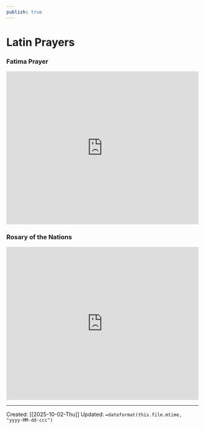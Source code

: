 ```yaml
---
publish: true
---
```


# Latin Prayers

### Fatima Prayer
<iframe width="100%" height="400" src="https://www.youtube.com/embed/zhgKiiKSkoo" title="Fatima Prayer in Latin - Oratio Fatimae - Oh My Jesus." frameborder="0" allow="accelerometer; clipboard-write; encrypted-media; gyroscope; picture-in-picture; web-share" referrerpolicy="strict-origin-when-cross-origin" allowfullscreen></iframe>

### Rosary of the Nations 
<iframe width="100%" height="400" src="https://www.youtube.com/embed/ct2YhxOo0GE" title="Rosary of the Nations (Rosary sung in Latin and other languages)" frameborder="0" allow="accelerometer; clipboard-write; encrypted-media; gyroscope; picture-in-picture; web-share" referrerpolicy="strict-origin-when-cross-origin" allowfullscreen></iframe>


---
Created: [[2025-10-02-Thu]]
Updated: `=dateformat(this.file.mtime, "yyyy-MM-dd-ccc")`

